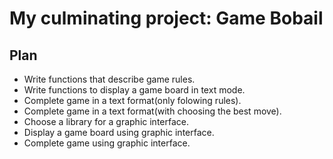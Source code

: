 # My culminating project: Game Bobail
## Plan
- Write functions that describe game rules.
- Write functions to display a game board in text mode.
- Complete game in a text format(only folowing rules).
- Complete game in a text format(with choosing the best move).
- Choose a library for a graphic interface.
- Display a game board using graphic interface.
- Complete game using graphic interface.